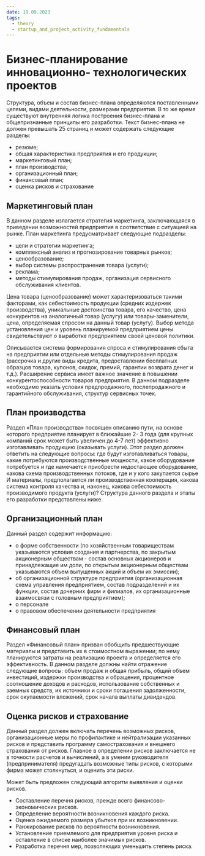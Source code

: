 ```yaml
---
date: 19.09.2023
tags:
  - theory
  - startup_and_project_activity_fundamentals
---
```

# Бизнес-планирование инновационно- технологических проектов
Структура, объем и состав бизнес-плана определяются поставленными целями, видами деятельности, размерами предприятия. В то же время существуют внутренняя логика построения бизнес-плана и общепризнанные принципы его разработки. Текст бизнес-плана не должен превышать 25 страниц и может содержать следующие разделы:
- резюме;
- общая характеристика предприятия и его продукции;
- маркетинговый план;
- план производства;
- организационный план;
-  финансовый план;
- оценка рисков и страхование

## Маркетинговый план
В данном разделе излагается стратегия маркетинга, заключающаяся в приведении возможностей предприятия в соответствие с ситуацией на рынке. План маркетинга предусматривает следующие подразделы:
- цели и стратегии маркетинга;
- комплексный анализ и прогнозирование товарных рынков;
- ценообразование;
- выбор системы распространения товара (услуги); 
- реклама;
- методы стимулирования продаж, организация сервисного обслуживания клиентов.

Цена товара (ценообразование) может характеризоваться такими факторами, как себестоимость продукции (средних издержек производства), уникальные достоинства товара, его качество, цена конкурентов на аналогичный товар (услугу) или товары-заменители, цена, определяемая спросом на данный товар (услугу).
Выбор метода установления цен и уровень планируемой предприятием цены свидетельствуют о выработке предприятием своей ценовой политики.

Описывается система формирования спроса и стимулирования сбыта на предприятии или отдельные методы стимулирования продаж (рассрочка и другие виды кредита, предоставлении бесплатных образцов товара, купонов, скидок, премий, гарантии возврата денег и т.д.). Расширение сервиса имеет важное значение в повышении конкурентоспособности товаров предприятия. В данном подразделе необходимо указать условия предпродажного, послепродажного и гарантийного обслуживания, структур сервисных точек.

## План производства
Раздел «План производства» посвящен описанию пути, на основе которого предприятие планирует в ближайшие 2- 3 года (для крупных компаний срок может быть увеличен до 4-7 лет) эффективно изготавливать продукцию (оказывать услуги). Этот раздел должен ответить на следующие вопросы: где будут изготавливаться товары, какие потребуются производственные мощности, какое оборудование потребуется и где намечается приобрести недостающее оборудование, какова схема  производственных потоков, где и у кого закупается сырье И материалы, предполагается ли производственная кооперация, какова система контроля качества и, наконец, какова себестоимость производимого продукта (услуги)? Структура данного раздела и этапы его разработки представлены ниже.

## Организационный план
Данный раздел содержит информацию:
- о форме собственности (по хозяйственным товариществам указываются условия создания и партнерства, по закрытым акционерным обществам - состав основных акционеров и принадлежащие им доли, по открытым акционерным обществам указываются объем выпущенных акций и объем их эмиссии);
- об организационной структуре предприятия (организационная схема управления предприятием, состав подразделений и их функции, состав дочерних фирм и филиалов, их организационные взаимосвязи с головным предприятием);
- о персонале
- о правовом обеспечении деятельности предприятия

## Финансовый план
Раздел «Финансовый план» призван обобщить предшествующие материалы и представить их в стоимостном выражении; по нему планируются затраты на реализацию проекта и определяется его эффективность. В данном разделе должны найти отражение следующие вопросы: объем продаж и общая прибыль, общий объем инвестиций, издержки производства и обращения, процентное соотношение доходов и расходов, использование собственных и заемных средств, их источники и сроки погашения задолженности, срок окупаемости вложений, срок начала выплаты дивидендов.

## Оценка рисков и страхование
Данный раздел должен включать перечень возможных рисков, организационные меры по профилактике и нейтрализации указанных рисков и представить программу самострахования и внешнего страхования от рисков. Главное в определении рисков заключается не в точности расчетов и вычислений, а в умении руководителя (предпринимателя) предугадать возможные типы рисков, с которыми фирма может столкнуться, и оценить эти риски.

Может быть предложен следующий алгоритм выявления и оценки рисков.
- Составление перечня рисков, прежде всего финансово-экономических рисков.
- Определение вероятности возникновения каждого риска.
- Оценка ожидаемого размера убытков при их возникновении.
- Ранжирование рисков по вероятности возникновения.
- Установление приемлемого для предприятия уровня риска и оставление в списке наиболее значимых рисков.
- Разработка перечня мер, позволяющих уменьшить степень риска.